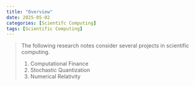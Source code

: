 ```yaml
---
title: "Overview"
date: 2025-05-02
categories: [Scientifc Computing]
tags: [Scientific Computing]
---
```



>The following research notes consider several projects in scientific computing.
>1. Computational Finance
>2. Stochastic Quantization
>3. Numerical Relativity